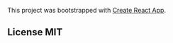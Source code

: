 This project was bootstrapped with [Create React App](https://github.com/facebook/create-react-app).

## License MIT